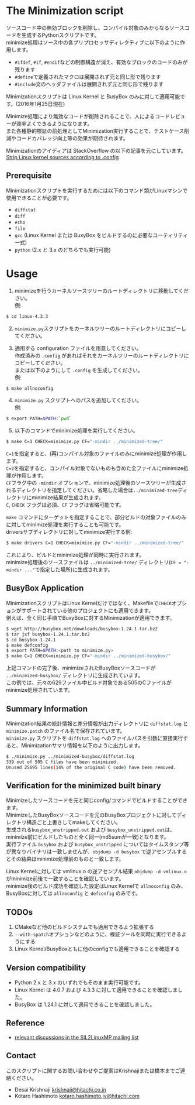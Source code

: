 # The Minimization script

ソースコード中の無効ブロックを削除し、コンパイル対象のみからなるソースコードを生成するPythonスクリプトです。  
minimize処理はソース中の各プリプロセッサディレクティブに以下のように作用します。
* `#ifdef`, `#if`, `#endif`などの制御構造が消え、有効なブロックのコードのみが残ります
* `#define`で定義されたマクロは展開されず元と同じ形で残ります
* `#include`文のヘッダファイルは展開されず元と同じ形で残ります
  
Minimizationスクリプトは Linux Kernel と BusyBox のみに対して適用可能です。(2016年1月25日現在)
  
Minimize処理により無効なコードが削除されることで、人によるコードレビューが効率よくできるようになります。  
また各種静的検証の前処理としてMinimization実行することで、テストケース削減やコードカバレッジ向上等の効果が期待されます。
  
Minimizationのアイディアは StackOverflow の以下の記事を元にしています。  
[Strip Linux kernel sources according to .config](http://stackoverflow.com/questions/7353640/strip-linux-kernel-sources-according-to-config)
  
## Prerequisite
Minimizationスクリプトを実行するためには以下のコマンド類がLinuxマシンで使用できることが必要です。
* `diffstat`
* `diff`
* `echo`
* `file`
* `gcc` (Linux Kernel または BuxyBox をビルドするのに必要なユーティリティ一式)
* `python` (2.x と 3.x のどちらでも実行可能)
  
# Usage 
1. minimizeを行うカーネルソースツリーのルートディレクトリに移動してください。  
例:
```bash
$ cd linux-4.3.3
```

2. `minimize.py`スクリプトをカーネルツリーのルートディレクトリにコピーしてください。

3. 適用する configuration ファイルを用意してください。  
作成済みの `.config` があればそれをカーネルツリーのルートディレクトリにコピーしてください。  
または以下のようにして `.config` を生成してください。  
例:
```bash
$ make allnoconfig
```

4. `minimize.py` スクリプトへのパスを追加してください。  
例:
```bash
$ export PATH=$PATH:`pwd`
```

5. 以下のコマンドでminimize処理を実行してください。
```bash
$ make C=1 CHECK=minimize.py CF="-mindir ../minimized-tree/"
```
`C=1`を指定すると、(再)コンパイル対象のファイルのみにminimize処理が作用します。  
`C=2`を指定すると、コンパイル対象でないものも含めた全ファイルにminimize処理が作用します。  
`CF`フラグ中の `-mindir` オプションで、minimize処理後のソースツリーが生成されるディレクトリを指定してください。省略した場合は`../minimized-tree`ディレクトリにminimize結果が生成されます。  
`C`, `CHECK` フラグは必須、`CF` フラグは省略可能です。  
  
  
`make` コマンドにターゲットを指定することで、部分ビルドの対象ファイルのみに対してminimize処理を実行することも可能です。  
driversサブディレクトリに対してminimize実行する例:
```bash
$ make drivers C=1 CHECK=minimize.py CF="-mindir ../minimized-tree/"
```
  
これにより、ビルドとminimize処理が同時に実行されます。  
minimize処理後のソースファイルは `../minimized-tree/` ディレクトリ(`CF = "-mindir ..."`で指定した場所)に生成されます。

## BusyBox Application
MinimizationスクリプトはLinux Kernelだけではなく、Makefileで`CHECK`オプションがサポートされている他のプロジェクトにも適用できます。  
例えば、全く同じ手順でBuxyBoxに対するMinimizationが適用できます。  
```bash
$ wget http://busybox.net/downloads/busybox-1.24.1.tar.bz2
$ tar jxf busybox-1.24.1.tar.bz2
$ cd busybox-1.24.1
$ make defconfig
$ export PATH=$PATH:<path to minimize.py>
$ make C=1 CHECK=minimize.py CF="-mindir ../minimized-busybox/"
```
  
上記コマンドの完了後、minimizeされたBusyBoxソースコードが `../minimized-busybox/` ディレクトリに生成されています。  
この例では、元々の629ファイル中ビルド対象である505のCファイルがminimize処理されています。
  
## Summary Information
Minimization結果の統計情報と差分情報が出力ディレクトリに `diffstat.log` と `minimize.patch` のファイル名で保存されています。  
`minimize.py` スクリプトを `diffstat.log` へのファイルパスを引数に直接実行すると、Minimizationサマリ情報を以下のように出力します。  
```bash
$ ./minimize.py ../minimized-busybox/diffstat.log 
339 out of 505 C files have been minimized.
Unused 25695 lines(14% of the original C code) have been removed.
```

## Verification for the minimized built binary
Minimizeしたソースコードを元と同じconfig/コマンドでビルドすることができます。  
MinimizeしたBusyBoxソースコードを元のBusyBoxプロジェクトに対してディレクトリ構造ごと上書きしてmakeしてください。  
生成される`busybox_unstripped.out` および `busybox_unstripped.out`は、minimize前にビルドしたものと全く同一(md5sumが一致)となります。  
実行ファイル `busybox` および `busybox_unstripped` についてはタイムスタンプ等が異なりバイナリは一致しませんが、`objdump -d busybox` で逆アセンブルするとその結果はminimize処理前のものと一致します。  
  
Linux Kernelに対しては vmlinux.o の逆アセンブル結果 `objdump -d vmlinux.o` がminimize前後で一致することを確認しています。  
minimize後のビルド成功を確認した設定はLinux Kernelで `allnoconfig` のみ、BusyBoxに対しては `allnoconfig` と `defconfig` のみです。  
  
## TODOs
1. CMakeなど他のビルドシステムでも適用できるよう拡張する
2. `--with-spatch`オプションなどのように、検証ツールを同時に実行できるようにする
3. Linux Kernel/BusyBoxともに他のconfigでも適用できることを確認する

## Version compatibility
* Python 2.x と 3.x のいずれでもそのまま実行可能です。
* Linux Kernel は 4.0.7 および 4.3.3 に対して適用できることを確認しました。                                                                      
* BusyBox は 1.24.1 に対して適用できることを確認しました。

## Reference
* [relevant discussions in the SIL2LinuxMP mailing list](http://lists.osadl.org/pipermail/sil2linuxmp/2015-October/000142.html)


## Contact
このスクリプトに関するお問い合わせやご提案はKrishnajiまたは橋本までご連絡ください。
* Desai Krishnaji <krishnaji@hitachi.co.in>
* Kotaro Hashimoto <kotaro.hashimoto.jv@hitachi.com>